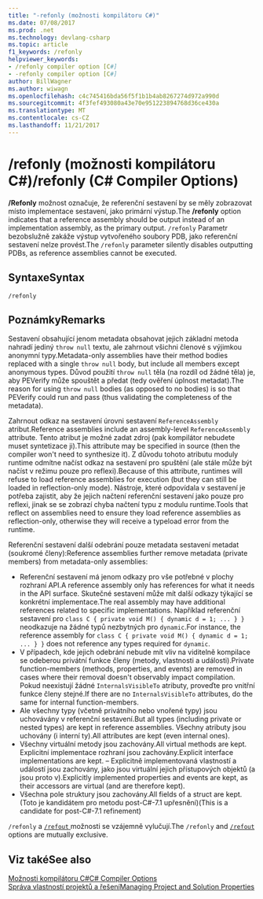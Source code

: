 ```yaml
---
title: "-refonly (možnosti kompilátoru C#)"
ms.date: 07/08/2017
ms.prod: .net
ms.technology: devlang-csharp
ms.topic: article
f1_keywords: /refonly
helpviewer_keywords:
- /refonly compiler option [C#]
- -refonly compiler option [C#]
author: BillWagner
ms.author: wiwagn
ms.openlocfilehash: c4c745416bda56f5f1b1b4ab8267274d972a990d
ms.sourcegitcommit: 4f3fef493080a43e70e951223894768d36ce430a
ms.translationtype: MT
ms.contentlocale: cs-CZ
ms.lasthandoff: 11/21/2017
---
```

# <a name="refonly-c-compiler-options"></a><span data-ttu-id="27ac3-102">/refonly (možnosti kompilátoru C#)</span><span class="sxs-lookup"><span data-stu-id="27ac3-102">/refonly (C# Compiler Options)</span></span>

<span data-ttu-id="27ac3-103">**/Refonly** možnost označuje, že referenční sestavení by se měly zobrazovat místo implementace sestavení, jako primární výstup.</span><span class="sxs-lookup"><span data-stu-id="27ac3-103">The **/refonly** option indicates that a reference assembly should be output instead of an implementation assembly, as the primary output.</span></span> <span data-ttu-id="27ac3-104">`/refonly` Parametr bezobslužně zakáže výstup vytvořeného soubory PDB, jako referenční sestavení nelze provést.</span><span class="sxs-lookup"><span data-stu-id="27ac3-104">The `/refonly` parameter silently disables outputting PDBs, as reference assemblies cannot be executed.</span></span>

## <a name="syntax"></a><span data-ttu-id="27ac3-105">Syntaxe</span><span class="sxs-lookup"><span data-stu-id="27ac3-105">Syntax</span></span>

```console
/refonly
```

## <a name="remarks"></a><span data-ttu-id="27ac3-106">Poznámky</span><span class="sxs-lookup"><span data-stu-id="27ac3-106">Remarks</span></span>

<span data-ttu-id="27ac3-107">Sestavení obsahující jenom metadata obsahovat jejich základní metoda nahradí jediný `throw null` textu, ale zahrnout všichni členové s výjimkou anonymní typy.</span><span class="sxs-lookup"><span data-stu-id="27ac3-107">Metadata-only assemblies have their method bodies replaced with a single `throw null` body, but include all members except anonymous types.</span></span> <span data-ttu-id="27ac3-108">Důvod použití `throw null` těla (na rozdíl od žádné těla) je, aby PEVerify může spouštět a předat (tedy ověření úplnost metadat).</span><span class="sxs-lookup"><span data-stu-id="27ac3-108">The reason for using `throw null` bodies (as opposed to no bodies) is so that PEVerify could run and pass (thus validating the completeness of the metadata).</span></span>

<span data-ttu-id="27ac3-109">Zahrnout odkaz na sestavení úrovni sestavení `ReferenceAssembly` atribut.</span><span class="sxs-lookup"><span data-stu-id="27ac3-109">Reference assemblies include an assembly-level `ReferenceAssembly` attribute.</span></span> <span data-ttu-id="27ac3-110">Tento atribut je možné zadat zdroj (pak kompilátor nebudete muset syntetizace ji).</span><span class="sxs-lookup"><span data-stu-id="27ac3-110">This attribute may be specified in source (then the compiler won't need to synthesize it).</span></span> <span data-ttu-id="27ac3-111">Z důvodu tohoto atributu moduly runtime odmítne načíst odkaz na sestavení pro spuštění (ale stále může být načíst v režimu pouze pro reflexi).</span><span class="sxs-lookup"><span data-stu-id="27ac3-111">Because of this attribute, runtimes will refuse to load reference assemblies for execution (but they can still be loaded in reflection-only mode).</span></span> <span data-ttu-id="27ac3-112">Nástroje, které odpovídala v sestavení je potřeba zajistit, aby že jejich načtení referenční sestavení jako pouze pro reflexi, jinak se se zobrazí chyba načtení typu z modulu runtime.</span><span class="sxs-lookup"><span data-stu-id="27ac3-112">Tools that reflect on assemblies need to ensure they load reference assemblies as reflection-only, otherwise they will receive a typeload error from the runtime.</span></span>

<span data-ttu-id="27ac3-113">Referenční sestavení další odebrání pouze metadata sestavení metadat (soukromé členy):</span><span class="sxs-lookup"><span data-stu-id="27ac3-113">Reference assemblies further remove metadata (private members) from metadata-only assemblies:</span></span>

- <span data-ttu-id="27ac3-114">Referenční sestavení má jenom odkazy pro vše potřebné v plochy rozhraní API.</span><span class="sxs-lookup"><span data-stu-id="27ac3-114">A reference assembly only has references for what it needs in the API surface.</span></span> <span data-ttu-id="27ac3-115">Skutečné sestavení může mít další odkazy týkající se konkrétní implementace.</span><span class="sxs-lookup"><span data-stu-id="27ac3-115">The real assembly may have additional references related to specific implementations.</span></span> <span data-ttu-id="27ac3-116">Například referenční sestavení pro `class C { private void M() { dynamic d = 1; ... } }` neodkazuje na žádné typů nezbytných pro `dynamic`.</span><span class="sxs-lookup"><span data-stu-id="27ac3-116">For instance, the reference assembly for `class C { private void M() { dynamic d = 1; ... } }` does not reference any types required for `dynamic`.</span></span>
- <span data-ttu-id="27ac3-117">V případech, kde jejich odebrání nebude mít vliv na viditelně kompilace se odeberou privátní funkce členy (metody, vlastnosti a události).</span><span class="sxs-lookup"><span data-stu-id="27ac3-117">Private function-members (methods, properties, and events) are removed in cases where their removal doesn't observably impact compilation.</span></span> <span data-ttu-id="27ac3-118">Pokud neexistují žádné `InternalsVisibleTo` atributy, proveďte pro vnitřní funkce členy stejné.</span><span class="sxs-lookup"><span data-stu-id="27ac3-118">If there are no `InternalsVisibleTo` attributes, do the same for internal function-members.</span></span>
- <span data-ttu-id="27ac3-119">Ale všechny typy (včetně privátního nebo vnořené typy) jsou uchovávány v referenční sestavení.</span><span class="sxs-lookup"><span data-stu-id="27ac3-119">But all types (including private or nested types) are kept in reference assemblies.</span></span> <span data-ttu-id="27ac3-120">Všechny atributy jsou uchovány (i interní ty).</span><span class="sxs-lookup"><span data-stu-id="27ac3-120">All attributes are kept (even internal ones).</span></span>
- <span data-ttu-id="27ac3-121">Všechny virtuální metody jsou zachovány.</span><span class="sxs-lookup"><span data-stu-id="27ac3-121">All virtual methods are kept.</span></span> <span data-ttu-id="27ac3-122">Explicitní implementace rozhraní jsou zachovány.</span><span class="sxs-lookup"><span data-stu-id="27ac3-122">Explicit interface implementations are kept.</span></span> <span data-ttu-id="27ac3-123">– Explicitně implementovaná vlastností a událostí jsou zachovány, jako jsou virtuální jejich přístupových objektů (a jsou proto v).</span><span class="sxs-lookup"><span data-stu-id="27ac3-123">Explicitly implemented properties and events are kept, as their accessors are virtual (and are therefore kept).</span></span>
- <span data-ttu-id="27ac3-124">Všechna pole struktury jsou zachovány.</span><span class="sxs-lookup"><span data-stu-id="27ac3-124">All fields of a struct are kept.</span></span> <span data-ttu-id="27ac3-125">(Toto je kandidátem pro metodu post-C#-7.1 upřesnění)</span><span class="sxs-lookup"><span data-stu-id="27ac3-125">(This is a candidate for post-C#-7.1 refinement)</span></span>

<span data-ttu-id="27ac3-126">`/refonly` a [ `/refout` ](refout-compiler-option.md) možnosti se vzájemně vylučují.</span><span class="sxs-lookup"><span data-stu-id="27ac3-126">The `/refonly` and [`/refout`](refout-compiler-option.md) options are mutually exclusive.</span></span>

## <a name="see-also"></a><span data-ttu-id="27ac3-127">Viz také</span><span class="sxs-lookup"><span data-stu-id="27ac3-127">See also</span></span>
 [<span data-ttu-id="27ac3-128">Možnosti kompilátoru C#</span><span class="sxs-lookup"><span data-stu-id="27ac3-128">C# Compiler Options</span></span>](../../../csharp/language-reference/compiler-options/index.md)  
 [<span data-ttu-id="27ac3-129">Správa vlastností projektů a řešení</span><span class="sxs-lookup"><span data-stu-id="27ac3-129">Managing Project and Solution Properties</span></span>](/visualstudio/ide/managing-project-and-solution-properties)

